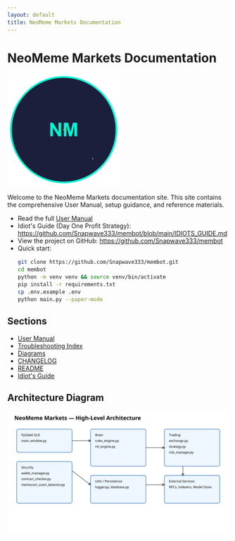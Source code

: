```yaml
---
layout: default
title: NeoMeme Markets Documentation
---
```


# NeoMeme Markets Documentation

![Logo](../assets/sprites/logo_main.png)

Welcome to the NeoMeme Markets documentation site. This site contains the comprehensive User Manual, setup guidance, and reference materials.

- Read the full [User Manual](./user-manual.html)
- Idiot's Guide (Day One Profit Strategy): https://github.com/Snapwave333/membot/blob/main/IDIOTS_GUIDE.md
- View the project on GitHub: https://github.com/Snapwave333/membot
- Quick start:
  ```bash
  git clone https://github.com/Snapwave333/membot.git
  cd membot
  python -m venv venv && source venv/bin/activate
  pip install -r requirements.txt
  cp .env.example .env
  python main.py --paper-mode
  ```

## Sections
- [User Manual](./user-manual.html)
- [Troubleshooting Index](./troubleshooting.html)
- [Diagrams](./diagrams.html)
- [CHANGELOG](https://github.com/Snapwave333/membot/blob/main/CHANGELOG.md)
- [README](https://github.com/Snapwave333/membot/blob/main/README.md)
- [Idiot's Guide](https://github.com/Snapwave333/membot/blob/main/IDIOTS_GUIDE.md)

## Architecture Diagram
![System Architecture](./assets/architecture.svg)
